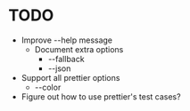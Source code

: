 # TODO

* Improve --help message
  * Document extra options
    * --fallback
    * --json
* Support all prettier options
  * --color
* Figure out how to use prettier's test cases?
